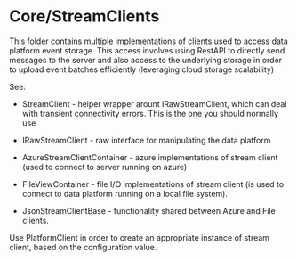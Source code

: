 ﻿Core/StreamClients 
================

This folder contains multiple implementations of clients used to access
data platform event storage. This access involves using RestAPI to directly
send messages to the server and also access to the underlying storage in
order to upload event batches efficiently (leveraging cloud storage scalability)

See:

* StreamClient - helper wrapper arount IRawStreamClient, which can deal with
  transient connectivity errors. This is the one you should normally use
* IRawStreamClient - raw interface for manipulating the data platform

* AzureStreamClientContainer - azure implementations of stream client 
  (used to connect to server running on azure)
* FileViewContainer - file I/O implementations of stream client
  (is used to connect to data platform running on a local file system).
* JsonStreamClientBase - functionality shared between Azure and File clients.

Use PlatformClient in order to create an appropriate instance of stream client,
based on the configuration value.